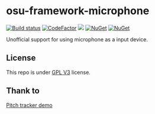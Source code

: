 # osu-framework-microphone

[![Build status](https://ci.appveyor.com/api/projects/status/cyxlpba4l3ic5glc/branch/master?svg=true)](https://ci.appveyor.com/project/andy840119/osu-framework-microphone/branch/master)
[![CodeFactor](https://www.codefactor.io/repository/github/osu-karaoke/osu-framework-microphone/badge)](https://www.codefactor.io/repository/github/osu-karaoke/osu-framework-microphone)
[![](https://img.shields.io/badge/月子我婆-passed-ff69b4.svg)](https://github.com/osu-Karaoke/osu-framework-microphone)
[![NuGet](https://img.shields.io/nuget/v/osu.Framework.Microphone.svg)](https://github.com/osu-Karaoke/osu-framework-microphone)
[![NuGet](https://img.shields.io/nuget/dt/osu.Framework.Microphone.svg)](https://github.com/osu-Karaoke/osu-framework-microphone)

Unofficial support for using microphone as a input device.

## License

This repo is under [GPL V3](LICENSE) license.

## Thank to 

[Pitch tracker demo](https://github.com/ManagedBass/Demo.WPF)